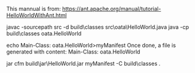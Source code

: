 This mannual is from: https://ant.apache.org/manual/tutorial-HelloWorldWithAnt.html

javac -sourcepath src -d build\classes src\oata\HelloWorld.java
java -cp build\classes oata.HelloWorld

echo Main-Class: oata.HelloWorld>myManifest
Once done, a file is generated with content: Main-Class: oata.HelloWorld

jar cfm build\jar\HelloWorld.jar myManifest -C build\classes .